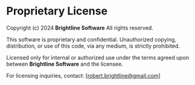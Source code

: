 # Proprietary License

Copyright (c) 2024 **Brightline Software**
All rights reserved.

This software is proprietary and confidential. Unauthorized copying, distribution, or use of this code, via any medium, is strictly prohibited.

Licensed only for internal or authorized use under the terms agreed upon between **Brightline Software** and the licensee.

For licensing inquiries, contact: [robert.brightline@gmail.com]
